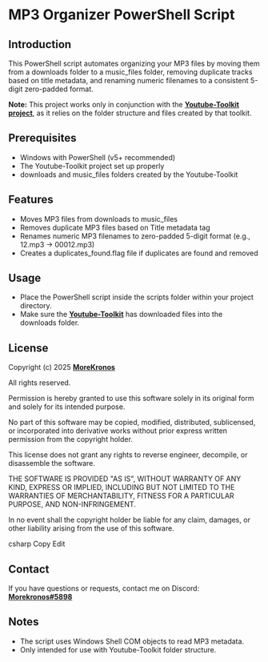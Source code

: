 # MP3 Organizer PowerShell Script

## Introduction

This PowerShell script automates organizing your MP3 files by moving them from a downloads folder to a music_files folder, removing duplicate tracks based on title metadata, and renaming numeric filenames to a consistent 5-digit zero-padded format.

**Note:** This project works only in conjunction with the **[Youtube-Toolkit project](https://github.com/MoreKronos/Youtube-Toolkit)**, as it relies on the folder structure and files created by that toolkit.

## Prerequisites

- Windows with PowerShell (v5+ recommended)
- The Youtube-Toolkit project set up properly
- downloads and music_files folders created by the Youtube-Toolkit

## Features

- Moves MP3 files from downloads to music_files
- Removes duplicate MP3 files based on Title metadata tag
- Renames numeric MP3 filenames to zero-padded 5-digit format (e.g., 12.mp3 → 00012.mp3)
- Creates a duplicates_found.flag file if duplicates are found and removed

## Usage

- Place the PowerShell script inside the scripts folder within your project directory.
- Make sure the **[Youtube-Toolkit](https://github.com/MoreKronos/Youtube-Toolkit)** has downloaded files into the downloads folder.

## License

Copyright (c) 2025 **[MoreKronos](https://github.com/MoreKronos/)**

All rights reserved.

Permission is hereby granted to use this software solely in its original form and solely for its intended purpose.

No part of this software may be copied, modified, distributed, sublicensed, or incorporated into derivative works without prior express written permission from the copyright holder.

This license does not grant any rights to reverse engineer, decompile, or disassemble the software.

THE SOFTWARE IS PROVIDED "AS IS", WITHOUT WARRANTY OF ANY KIND, EXPRESS OR IMPLIED, INCLUDING BUT NOT LIMITED TO THE WARRANTIES OF MERCHANTABILITY, FITNESS FOR A PARTICULAR PURPOSE, AND NON-INFRINGEMENT.

In no event shall the copyright holder be liable for any claim, damages, or other liability arising from the use of this software.

csharp
Copy
Edit

## Contact

If you have questions or requests, contact me on Discord:  
**[Morekronos#5898](http://discordapp.com/users/589826883596713998)**

## Notes

- The script uses Windows Shell COM objects to read MP3 metadata.
- Only intended for use with Youtube-Toolkit folder structure.
